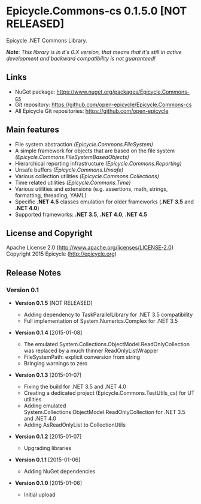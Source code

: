 # Epicycle.Commons-cs 0.1.5.0 [NOT RELEASED]
Epicycle .NET Commons Library.

***Note***: *This library is in it's 0.X version, that means that it's still in active development and backward compatibility is not guaranteed!*

## Links
* NuGet package: https://www.nuget.org/packages/Epicycle.Commons-cs
* Git repository: https://github.com/open-epicycle/Epicycle.Commons-cs
* All Epicycle Git repositories: https://github.com/open-epicycle

## Main features
* File system abstraction *(Epicycle.Commons.FileSystem)*
* A simple framework for objects that are based on the file system *(Epicycle.Commons.FileSystemBasedObjects)*
* Hierarchical reporting infrastructure *(Epicycle.Commons.Reporting)*
* Unsafe buffers *(Epicycle.Commons.Unsafe)*
* Various collection utilities *(Epicycle.Commons.Collections)*
* Time related utilities *(Epicycle.Commons.Time)*
* Various utilities and extensions (e.g. assertions, math, strings, formatting, threading, YAML)
* Specific **.NET 4.5** classes emulation for older frameworks (**.NET 3.5** and **.NET 4.0**)
* Supported frameworks: **.NET 3.5**, **.NET 4.0**, **.NET 4.5**

## License and Copyright
Apache License 2.0 (http://www.apache.org/licenses/LICENSE-2.0)
Copyright 2015 Epicycle (http://epicycle.org)

## Release Notes
### Version 0.1 

* **Version 0.1.5** [NOT RELEASED]
  * Adding dependency to TaskParallelLibrary for .NET 3.5 compatibility
  * Full implementation of System.Numerics.Complex for .NET 3.5

* **Version 0.1.4** [2015-01-08]
  * The emulated System.Collections.ObjectModel.ReadOnlyCollection was replaced by a much thinner ReadOnlyListWrapper
  * FileSystemPath: explicit conversion from string
  * Bringing warnings to zero

* **Version 0.1.3** [2015-01-07]
  * Fixing the build for .NET 3.5 and .NET 4.0
  * Creating a dedicated project (Epicycle.Commons.TestUtils_cs) for UT utilities
  * Adding emulated System.Collections.ObjectModel.ReadOnlyCollection for .NET 3.5 and .NET 4.0
  * Adding AsReadOnlyList to CollectionUtils

* **Version 0.1.2** [2015-01-07]
  * Upgrading libraries

* **Version 0.1.1** [2015-01-06]
  * Adding NuGet dependencies

* **Version 0.1.0** [2015-01-06]
  * Initial upload
